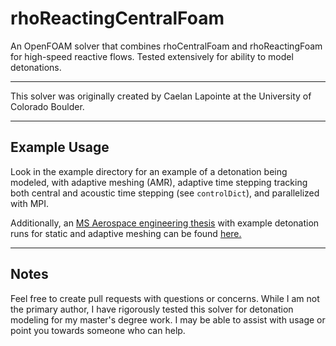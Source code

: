 # rhoReactingCentralFoam
An OpenFOAM solver that combines rhoCentralFoam and rhoReactingFoam for high-speed reactive flows. Tested extensively for ability to model detonations. 

---

This solver was originally created by Caelan Lapointe at the University of Colorado Boulder. 

---

## Example Usage
Look in the example directory for an example of a detonation being modeled, with adaptive meshing (AMR), adaptive time stepping tracking both central and acoustic time stepping (see `controlDict`), and parallelized with MPI. 

Additionally, an [MS Aerospace engineering thesis](https://github.com/duncanam/thesis) with example detonation runs for static and adaptive meshing can be found [here.](https://github.com/duncanam/thesis/tree/master/sim/analysis)

---
## Notes

Feel free to create pull requests with questions or concerns. While I am not the primary author, I have rigorously tested this solver for detonation modeling for my master's degree work. I may be able to assist with usage or point you towards someone who can help. 


